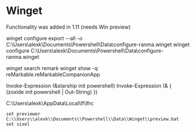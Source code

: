 # Winget

Functionality was added in 1.11 (needs Win preview)

winget configure export --all -o C:\Users\alexk\Documents\Powershell\Data\configure-ranma.winget
winget configure C:\Users\alexk\Documents\Powershell\Data\configure-ranma.winget

winget search remark
winget show -q reMarkable.reMarkableCompanionApp

Invoke-Expression (&starship init powershell)
Invoke-Expression (& { (zoxide init powershell | Out-String) })

C:\Users\alexk\AppData\Local\lf\lfrc

```
set previewer C:\\Users\\alexk\\Documents\\Powershell\\Data\\Winget\\preview.bat
set sixel
```
